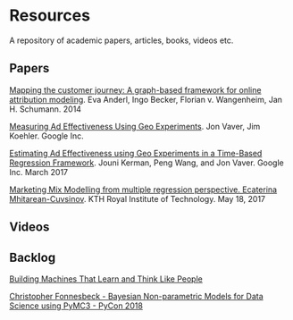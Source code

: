 # Resources

A repository of academic papers, articles, books, videos etc.

## Papers

[Mapping the customer journey: A graph-based framework for online attribution modeling](https://github.com/fongmanfong/Resources/blob/master/papers/A_Graph_Based_Framework_for_Online_Attribution_Modeling.pdf). Eva Anderl, Ingo Becker, Florian v. Wangenheim, Jan H. Schumann. 2014

[Measuring Ad Effectiveness Using Geo Experiments](https://github.com/fongmanfong/Resources/blob/master/papers/Measuring_Ad_Effectiveness_Using_Geo_Experiments.pdf). Jon Vaver, Jim Koehler. Google Inc.

[Estimating Ad Effectiveness using Geo Experiments in a Time-Based Regression Framework](https://github.com/fongmanfong/Resources/blob/master/papers/Time_Based_Regression_Framework.pdf). Jouni Kerman, Peng Wang, and Jon Vaver. Google Inc. March 2017

[Marketing Mix Modelling from multiple regression perspective. Ecaterina Mhitarean-Cuvsinov](https://github.com/fongmanfong/Resources/blob/master/papers/Marketing_Mix_Modelling_Multiple_Regression.pdf). KTH Royal Institute of Technology. May 18, 2017

## Videos



## Backlog

[Building Machines That Learn and Think Like People](https://arxiv.org/abs/1604.00289v3)

[Christopher Fonnesbeck -  Bayesian Non-parametric Models for Data Science using PyMC3 - PyCon 2018](https://www.youtube.com/watch?v=-sIOMs4MSuA&app=desktop)
